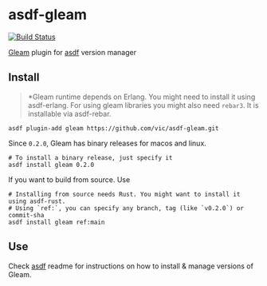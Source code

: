 # asdf-gleam

[![Build Status](https://travis-ci.org/vic/asdf-gleam.svg?branch=master)](https://travis-ci.org/vic/asdf-gleam)

[Gleam](https://github.com/gleam-lang/gleam) plugin for [asdf](https://github.com/asdf-vm/asdf) version manager


## Install

> *Gleam runtime depends on Erlang. You might need to install it using asdf-erlang.
> For using gleam libraries you might also need `rebar3`. It is installable via asdf-rebar.

```
asdf plugin-add gleam https://github.com/vic/asdf-gleam.git
```

Since `0.2.0`, Gleam has binary releases for macos and linux.

```
# To install a binary release, just specify it
asdf install gleam 0.2.0
```


If you want to build from source. Use

```shell
# Installing from source needs Rust. You might want to install it using asdf-rust.
# Using `ref:`, you can specify any branch, tag (like `v0.2.0`) or commit-sha
asdf install gleam ref:main
```

## Use

Check [asdf](https://github.com/asdf-vm/asdf) readme for instructions on how to install & manage versions of Gleam.
